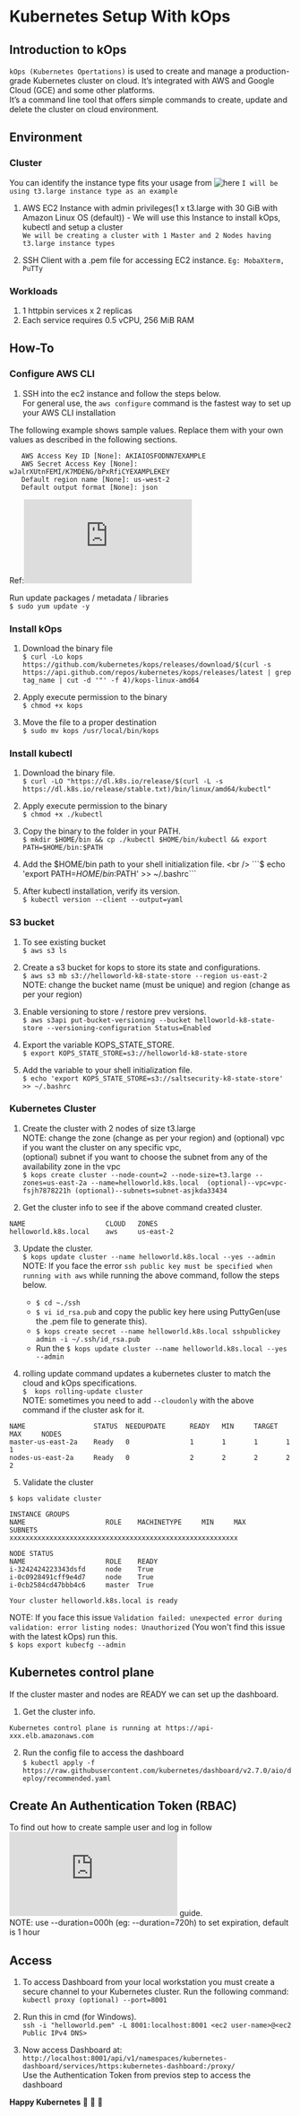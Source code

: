 # Kubernetes Setup With kOps

## Introduction to kOps

```kOps (Kubernetes Opertations)``` is used to create and manage a production-grade Kubernetes cluster on cloud. It’s integrated with AWS and Google Cloud (GCE) and some other platforms. <br />
It’s a command line tool that offers simple commands to create, update and delete the cluster on cloud environment.

## Environment

### Cluster

You can identify the instance type fits your usage from ![here](https://aws.amazon.com/ec2/instance-types)
```I will be using t3.large instance type as an example```

1. AWS EC2 Instance with admin privileges(1 x t3.large with 30 GiB with Amazon Linux OS (default)) - We will use this Instance to install kOps, kubectl and setup a cluster <br />
```We will be creating a cluster with 1 Master and 2 Nodes having t3.large instance types```

2. SSH Client with a .pem file for accessing EC2 instance. ```Eg: MobaXterm, PuTTy```

### Workloads

1. 1 httpbin services x 2 replicas
2. Each service requires 0.5 vCPU, 256 MiB RAM

## How-To

### Configure AWS CLI

1. SSH into the ec2 instance and follow the steps below. <br />
For general use, the ```aws configure``` command is the fastest way to set up your AWS CLI installation

The following example shows sample values. Replace them with your own values as described in the following sections. <br />
```$ aws configure
   AWS Access Key ID [None]: AKIAIOSFODNN7EXAMPLE
   AWS Secret Access Key [None]: wJalrXUtnFEMI/K7MDENG/bPxRfiCYEXAMPLEKEY
   Default region name [None]: us-west-2
   Default output format [None]: json
```

Ref:![CLI configure](https://docs.aws.amazon.com/cli/latest/userguide/cli-configure-quickstart.html)

Run update packages / metadata / libraries <br />
```$ sudo yum update -y```

### Install kOps

1. Download the binary file <br />
```$ curl -Lo kops https://github.com/kubernetes/kops/releases/download/$(curl -s https://api.github.com/repos/kubernetes/kops/releases/latest | grep tag_name | cut -d '"' -f 4)/kops-linux-amd64```

2. Apply execute permission to the binary <br />
```$ chmod +x kops```

3. Move the file to a proper destination <br />
```$ sudo mv kops /usr/local/bin/kops```

### Install kubectl

1. Download the binary file. <br />
```$ curl -LO "https://dl.k8s.io/release/$(curl -L -s https://dl.k8s.io/release/stable.txt)/bin/linux/amd64/kubectl"```

2. Apply execute permission to the binary <br />
```$ chmod +x ./kubectl```

3. Copy the binary to the folder in your PATH. <br />
```$ mkdir $HOME/bin && cp ./kubectl $HOME/bin/kubectl && export PATH=$HOME/bin:$PATH```

4. Add the $HOME/bin path to your shell initialization file. <br />
```$ echo 'export PATH=$HOME/bin:$PATH' >> ~/.bashrc```

5. After kubectl installation, verify its version. <br />
```$ kubectl version --client --output=yaml```

### S3 bucket

1. To see existing bucket <br />
```$ aws s3 ls```

2. Create a s3 bucket for kops to store its state and configurations. <br />
```$ aws s3 mb s3://helloworld-k8-state-store --region us-east-2``` <br />
NOTE: change the bucket name (must be unique) and region (change as per your region)

3. Enable versioning to store / restore prev versions. <br />
```$ aws s3api put-bucket-versioning --bucket helloworld-k8-state-store --versioning-configuration Status=Enabled```

4. Export the variable KOPS_STATE_STORE. <br />
```$ export KOPS_STATE_STORE=s3://helloworld-k8-state-store```

5. Add the variable to your shell initialization file. <br />
```$ echo 'export KOPS_STATE_STORE=s3://saltsecurity-k8-state-store' >> ~/.bashrc```

### Kubernetes Cluster

1. Create the cluster with 2 nodes of size t3.large <br />
NOTE: change the zone (change as per your region) and (optional) vpc if you want the cluster on any specific vpc, <br />
(optional) subnet if you want to choose the subnet from any of the availability zone in the vpc  <br />
```$ kops create cluster --node-count=2 --node-size=t3.large --zones=us-east-2a --name=helloworld.k8s.local  (optional)--vpc=vpc-fsjh7878221h (optional)--subnets=subnet-asjkda33434```

2. Get the cluster info to see if the above command created cluster. <br />
```$ kops get cluster
NAME                    CLOUD   ZONES
helloworld.k8s.local    aws     us-east-2
```

3. Update the cluster.<br />
```$ kops update cluster --name helloworld.k8s.local --yes --admin```<br />
NOTE: If you face the error ```ssh public key must be specified when running with aws``` while running the above command, follow the steps below.<br />
   - ```$ cd ~./ssh```<br />
   - ```$ vi id_rsa.pub```  and copy the public key here using PuttyGen(use the .pem file to generate this).<br />
   - ```$ kops create secret --name helloworld.k8s.local sshpublickey admin -i ~/.ssh/id_rsa.pub```<br />
   - Run the ```$ kops update cluster --name helloworld.k8s.local --yes --admin```

4. rolling update command updates a kubernetes cluster to match the cloud and kOps specifications.<br />
```$  kops rolling-update cluster```<br />
NOTE: sometimes you need to add ```--cloudonly``` with the above command if the cluster ask for it.<br />
```
NAME                 STATUS  NEEDUPDATE      READY   MIN     TARGET  MAX     NODES
master-us-east-2a    Ready   0               1       1       1       1       1
nodes-us-east-2a     Ready   0               2       2       2       2       2
```

5. Validate the cluster
```
$ kops validate cluster

INSTANCE GROUPS
NAME                    ROLE    MACHINETYPE     MIN     MAX     SUBNETS
xxxxxxxxxxxxxxxxxxxxxxxxxxxxxxxxxxxxxxxxxxxxxxxxxxxxxxxxx

NODE STATUS
NAME                    ROLE    READY
i-3242424223343dsfd     node    True
i-0c0928491cff9e4d7     node    True
i-0cb2584cd47bbb4c6     master  True

Your cluster helloworld.k8s.local is ready
```
NOTE: If you face this issue ```Validation failed: unexpected error during validation: error listing nodes: Unauthorized``` (You won't find this issue with the latest kOps) run this.<br />
```$ kops export kubecfg --admin```

## Kubernetes control plane

If the cluster master and nodes are READY we can set up the dashboard.

1. Get the cluster info.<br />
```$ kubectl cluster-info
Kubernetes control plane is running at https://api-xxx.elb.amazonaws.com
```

2. Run the config file to access the dashboard <br />
```$ kubectl apply -f https://raw.githubusercontent.com/kubernetes/dashboard/v2.7.0/aio/deploy/recommended.yaml```

## Create An Authentication Token (RBAC)

To find out how to create sample user and log in follow ![Creating sample user](https://github.com/kubernetes/dashboard/blob/master/docs/user/access-control/creating-sample-user.md) guide.<br />
NOTE: use --duration=000h (eg: --duration=720h) to set expiration, default is 1 hour

## Access

1. To access Dashboard from your local workstation you must create a secure channel to your Kubernetes cluster. Run the following command:<br />
```kubectl proxy (optional) --port=8001```<br />

2. Run this in cmd (for Windows).<br />
```ssh -i "helloworld.pem" -L 8001:localhost:8001 <ec2 user-name>@<ec2 Public IPv4 DNS>```

3. Now access Dashboard at:<br />
```http://localhost:8001/api/v1/namespaces/kubernetes-dashboard/services/https:kubernetes-dashboard:/proxy/```<br />
Use the Authentication Token from previos step to access the dashboard


**Happy Kubernetes** :rocket: :rocket: :rocket:





